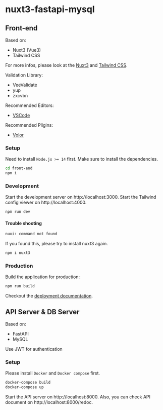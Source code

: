 # nuxt3-fastapi-mysql

## Front-end

Based on:
- Nuxt3 (Vue3)
- Tailwind CSS

For more infos, please look at the [Nuxt3](https://v3.nuxtjs.org) and [Tailwind CSS](https://tailwindcss.com).

Validation Library:
- VeeValidate
- yup
- zxcvbn

Recommended Editors:
- [VSCode](https://code.visualstudio.com/)

Recommended Pligins:
- [Volor](https://marketplace.visualstudio.com/items?itemName=johnsoncodehk.volar)

### Setup

Need to install `Node.js >= 14` first.
Make sure to install the dependencies.

```bash
cd front-end
npm i
```

### Development

Start the development server on http://localhost:3000.
Start the Tailwind config viewer on http://localhost:4000.

```bash
npm run dev
```

#### Trouble shooting

```bash
nuxi: command not found
```

If you found this, please try to install nuxt3 again.

```bash
npm i nuxt3
```

### Production

Build the application for production:

```bash
npm run build
```

Checkout the [deployment documentation](https://v3.nuxtjs.org/docs/deployment).



## API Server & DB Server

Based on:
- FastAPI
- MySQL

Use JWT for authentication

### Setup

Please install `Docker` and `Docker compose` first.

```bash
docker-compose build
docker-compose up
```
Start the API server on http://localhost:8000.
Also, you can check API document on http://localhost:8000/redoc.
